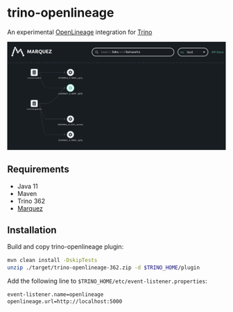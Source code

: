 trino-openlineage
====
An experimental [OpenLineage](https://github.com/OpenLineage/OpenLineage) integration for [Trino](https://github.com/trinodb/trino)

![Marquez](marquez.png)

## Requirements

- Java 11
- Maven
- Trino 362
- [Marquez](https://github.com/MarquezProject/marquez)

## Installation

Build and copy trino-openlineage plugin:

```sh
mvn clean install -DskipTests
unzip ./target/trino-openlineage-362.zip -d $TRINO_HOME/plugin
```

Add the following line to `$TRINO_HOME/etc/event-listener.properties`:

```properties
event-listener.name=openlineage
openlineage.url=http://localhost:5000
```
